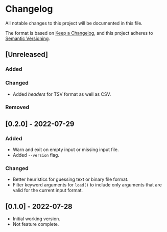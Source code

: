 # Changelog

All notable changes to this project will be documented in this file.

The format is based on [Keep a Changelog](https://keepachangelog.com),
and this project adheres to [Semantic Versioning](https://semver.org).

## [Unreleased]

### Added

### Changed

* Added *headers* for TSV format as well as CSV.

### Removed

## [0.2.0] - 2022-07-29

### Added

* Warn and exit on empty input or missing input file.
* Added `--version` flag.

### Changed

* Better heuristics for guessing text or binary file format.
* Filter keyword arguments for `load()` to include only arguments that are valid
  for the current input format.

## [0.1.0] - 2022-07-28

* Initial working version.
* Not feature complete.
